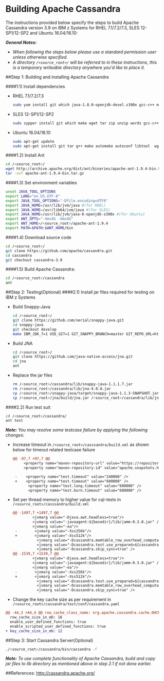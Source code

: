 # Building Apache Cassandra

The instructions provided below specify the steps to build Apache Cassandra version 3.9 on IBM z Systems for RHEL 7.1/7.2/7.3, SLES 12-SP1/12-SP2 and Ubuntu 16.04/16.10:

_**General Notes:**_  
* _When following the steps below please use a standard permission user unless otherwise specified._
* _A directory `/<source_root>/` will be referred to in these instructions, this is a temporary writeable directory anywhere you'd like to place it._

##Step 1: Building and installing Apache Cassandra

####1.1) Install dependencies
* RHEL 7.1/7.2/7.3
  ```bash
  sudo yum install git which java-1.8.0-openjdk-devel.s390x gcc-c++ make automake autoconf libtool libstdc++-static tar wget patch words libXt-devel libX11-devel texinfo
  ```
  
* SLES 12-SP1/12-SP2
  ```bash
  sudo zypper install git which make wget tar zip unzip words gcc-c++ patch libtool automake autoconf ccache java-1_8_0-openjdk-devel xorg-x11-proto-devel xorg-x11-devel alsa-devel cups-devel libffi48-devel libstdc++6-locale glibc-locale libstdc++-devel libXt-devel libX11-devel texinfo 
  ```

* Ubuntu 16.04/16.10
  ```bash
  sudo apt-get update
  sudo apt-get install git tar g++ make automake autoconf libtool  wget patch libx11-dev libxt-dev openjdk-8-jre openjdk-8-jdk pkg-config texinfo locales-all 
  ```

####1.2) Install Ant
  ```bash
  cd /<source_root>/
  wget http://archive.apache.org/dist/ant/binaries/apache-ant-1.9.4-bin.tar.gz
  tar -xvf apache-ant-1.9.4-bin.tar.gz
  ```

####1.3) Set environment variables
  ```bash
  unset JAVA_TOOL_OPTIONS
  export LANG="en_US.UTF-8"
  export JAVA_TOOL_OPTIONS="-Dfile.encoding=UTF8"
  export JAVA_HOME=/usr/lib/jvm/java #(for RHEL)
  export JAVA_HOME=/usr/lib64/jvm/java #(for SLES)
  export JAVA_HOME=/usr/lib/jvm/java-8-openjdk-s390x #(for Ubuntu)
  export ANT_OPTS="-Xms4G -Xmx4G"
  export ANT_HOME=/<source_root>/apache-ant-1.9.4
  export PATH=$PATH:$ANT_HOME/bin
  ```

####1.4) Download source code
  ```bash
  cd /<source_root>/
  git clone https://github.com/apache/cassandra.git
  cd cassandra
  git checkout cassandra-3.9
  ```

####1.5) Build Apache Cassandra:
  ```bash
  cd /<source_root>/cassandra
  ant
  ``` 

##Step 2: Testing(Optional)
####2.1) Install jar files required for testing on IBM z Systems
* Build Snappy-Java
  ```bash
  cd /<source_root>/
  git clone https://github.com/xerial/snappy-java.git
  cd snappy-java
  git checkout develop
  make IBM_JDK_7=1 USE_GIT=1 GIT_SNAPPY_BRANCH=master GIT_REPO_URL=https://github.com/google/snappy.git
  ```        

* Build JNA
  ```bash
  cd /<source_root>/
  git clone https://github.com/java-native-access/jna.git
  cd jna
  ant
  ```

* Replace the jar files
  ```bash
  rm /<source_root>/cassandra/lib/snappy-java-1.1.1.7.jar
  rm /<source_root>/cassandra/lib/jna-4.0.0.jar
  cp /<source_root>/snappy-java/target/snappy-java-1.1.3-SNAPSHOT.jar /<source_root>/cassandra/lib/snappy-java-1.1.3.jar
  cp /<source_root>/jna/build/jna.jar /<source_root>/cassandra/lib/jna.jar
  ```

####2.2) Run test suit
  ```bash
  cd /<source_root>/cassandra/
  ant test
  ```        
_**Note:** You may resolve some testcase failure by applying the following changes:_ 
* Increase timeout in `/<source_root>/casssandra/build.xml` as shown below for timeout related testcase failure
  ```diff
  @@ -97,7 +97,7 @@
       <property name="maven-repository-url" value="https://repository.apache.org/content/repositories/snapshots"/>
       <property name="maven-repository-id" value="apache.snapshots.https"/>
  
   -    <property name="test.timeout" value="240000" />
   +    <property name="test.timeout" value="600000" />
         <property name="test.long.timeout" value="600000" />
         <property name="test.burn.timeout" value="600000" />
  
  ```

* Set per thread memory to higher value for cql-tests in `/<source_root>/casssandra/build.xml`
  ```diff
  @@ -1497,7 +1497,7 @@
           <jvmarg value="-Djava.awt.headless=true"/>
           <jvmarg value="-javaagent:${basedir}/lib/jamm-0.3.0.jar" />
           <jvmarg value="-ea"/>
   -        <jvmarg value="-Xss256k"/>
   +        <jvmarg value="-Xss512k"/>
             <jvmarg value="-Dcassandra.memtable_row_overhead_computation_step=100"/>
             <jvmarg value="-Dcassandra.test.use_prepared=${cassandra.test.use_prepared}"/>
             <jvmarg value="-Dcassandra.skip_sync=true" />
  @@ -1539,7 +1539,7 @@
           <jvmarg value="-Djava.awt.headless=true"/>
           <jvmarg value="-javaagent:${basedir}/lib/jamm-0.3.0.jar" />
           <jvmarg value="-ea"/>
   -        <jvmarg value="-Xss256k"/>
   +        <jvmarg value="-Xss512k"/>
             <jvmarg value="-Dcassandra.test.use_prepared=${cassandra.test.use_prepared}"/>
             <jvmarg value="-Dcassandra.memtable_row_overhead_computation_step=100"/>
             <jvmarg value="-Dcassandra.skip_sync=true" />
  ```
    
*  Change the key cache size as per requirement in `/<source_root>/cassandra/test/conf/cassandra.yaml`
  ```diff
  @@ -44,3 +44,4 @@ row_cache_class_name: org.apache.cassandra.cache.OHCProvider
    row_cache_size_in_mb: 16
    enable_user_defined_functions: true
    enable_scripted_user_defined_functions: true
  + key_cache_size_in_mb: 12
  ```

##Step 3: Start Cassandra Server(Optional)
```bash
./<source_root>/cassandra/bin/cassandra -f
```
_**Note:** To use complete functionality of Apache Cassandra, build and copy jar files to lib directory as mentioned above in step 2.1 if not done earlier._

##References:
http://cassandra.apache.org/
